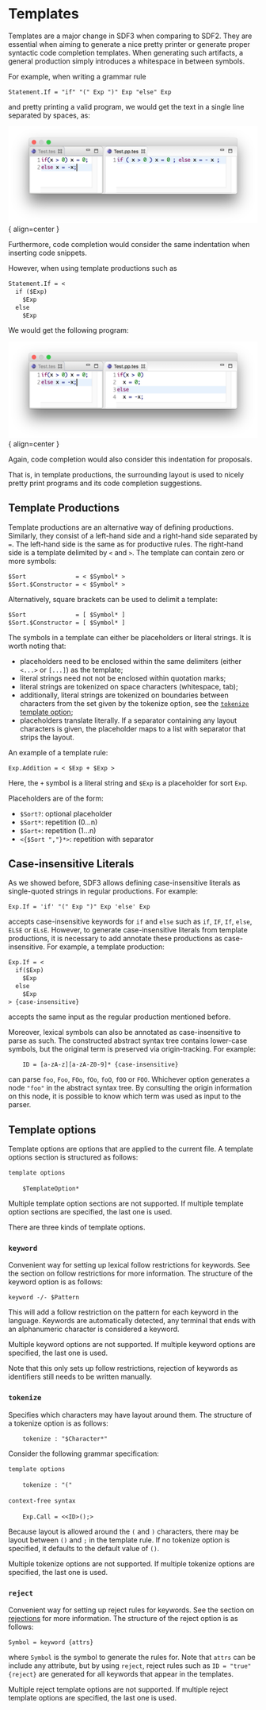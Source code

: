 # Templates

Templates are a major change in SDF3 when comparing to SDF2.
They are essential when aiming to generate a nice pretty printer or generate proper syntactic code completion templates.
When generating such artifacts, a general production simply introduces a whitespace in between symbols.

For example, when writing a grammar rule

```
Statement.If = "if" "(" Exp ")" Exp "else" Exp
```

and pretty printing a valid program, we would get the text in a single line separated by spaces, as:

![Pretty printing without templates](images/pp-no-template.png){ align=center }

Furthermore, code completion would consider the same indentation when inserting
code snippets.

However, when using template productions such as

```
Statement.If = <
  if ($Exp)
    $Exp
  else
    $Exp
```

We would get the following program:

![Pretty printing with templates](images/pp-template.png){ align=center }

Again, code completion would also consider this indentation for proposals.

That is, in template productions, the surrounding layout is used to nicely pretty print programs and its code completion suggestions.


## Template Productions

Template productions are an alternative way of defining productions.
Similarly, they consist of a left-hand side and a right-hand side separated by ``=``.
The left-hand side is the same as for productive rules.
The right-hand side is a template delimited by ``<`` and ``>``.
The template can contain zero or more symbols:

```
$Sort              = < $Symbol* >
$Sort.$Constructor = < $Symbol* >
```

Alternatively, square brackets can be used to delimit a template:

```
$Sort              = [ $Symbol* ]
$Sort.$Constructor = [ $Symbol* ]
```

The symbols in a template can either be placeholders or literal strings.
It is worth noting that:

-  placeholders need to be enclosed within the same delimiters (either ``<...>`` or ``[...]``) as the template;
-  literal strings need not not be enclosed within quotation marks;
-  literal strings are tokenized on space characters (whitespace, tab);
-  additionally, literal strings are tokenized on boundaries between characters from the set given by the tokenize option, see the [`tokenize` template option](#tokenize);
-  placeholders translate literally. If a separator containing any layout characters is given, the placeholder maps to a list with separator that strips the layout.

An example of a template rule:

```
Exp.Addition = < $Exp + $Exp >
```

Here, the ``+`` symbol is a literal string and ``$Exp`` is a placeholder for sort ``Exp``.

Placeholders are of the form:

-  ``$Sort?``: optional placeholder
-  ``$Sort*``: repetition (0...n)
-  ``$Sort+``: repetition (1...n)
-  ``<{$Sort ","}*>``: repetition with separator


## Case-insensitive Literals

As we showed before, SDF3 allows defining case-insensitive literals as single-quoted strings in regular productions.
For example:

```
Exp.If = 'if' "(" Exp ")" Exp 'else' Exp
```

accepts case-insensitive keywords for ``if`` and ``else`` such as ``if``, ``IF``, ``If``, ``else``, ``ELSE`` or ``ELsE``.
However, to generate case-insensitive literals from template productions, it is necessary to add annotate these productions as case-insensitive.
For example, a template production:

```
Exp.If = <
  if($Exp)
    $Exp
  else
    $Exp
> {case-insensitive}
```

accepts the same input as the regular production mentioned before.

Moreover, lexical symbols can also be annotated as case-insensitive to parse as such.
The constructed abstract syntax tree contains lower-case symbols, but the original term is preserved via origin-tracking.
For example:

```
    ID = [a-zA-z][a-zA-Z0-9]* {case-insensitive}
```

can parse ``foo``, ``Foo``, ``FOo``, ``fOo``, ``foO``, ``fOO`` or ``FOO``.
Whichever option generates a node ``"foo"`` in the abstract syntax tree.
By consulting the origin information on this node, it is possible to know which term was used as input to the parser.


## Template options

Template options are options that are applied to the current file.
A template options section is structured as follows:

```
template options

    $TemplateOption*
```

Multiple template option sections are not supported.
If multiple template option sections are specified, the last one is used.

There are three kinds of template options.


### `keyword`

Convenient way for setting up lexical follow restrictions for keywords.
See the section on follow restrictions for more information.
The structure of the keyword option is as follows:

```
keyword -/- $Pattern
```

This will add a follow restriction on the pattern for each keyword in the language.
Keywords are automatically detected, any terminal that ends with an alphanumeric character is considered a keyword.

Multiple keyword options are not supported.
If multiple keyword options are specified, the last one is used.

Note that this only sets up follow restrictions, rejection of keywords as identifiers still needs to be written manually.


### `tokenize`

Specifies which characters may have layout around them. The structure of a tokenize option is as follows:

```
    tokenize : "$Character*"
```

Consider the following grammar specification:

```
template options

    tokenize : "("

context-free syntax

    Exp.Call = <<ID>();>
```

Because layout is allowed around the `(` and `)` characters, there may be layout between `()` and `;` in the template rule.
If no tokenize option is specified, it defaults to the default value of `()`.

Multiple tokenize options are not supported.
If multiple tokenize options are specified, the last one is used.


### `reject`

Convenient way for setting up reject rules for keywords.
See the section on [rejections](../disambiguation/#rejections) for more information.
The structure of the reject option
is as follows:

```
Symbol = keyword {attrs}
```

where ``Symbol`` is the symbol to generate the rules for.
Note that ``attrs`` can be include any attribute, but by using ``reject``, reject rules such as ``ID = "true" {reject}`` are generated for all keywords that appear in the templates.

Multiple reject template options are not supported.
If multiple reject template options are specified, the last one is used.
